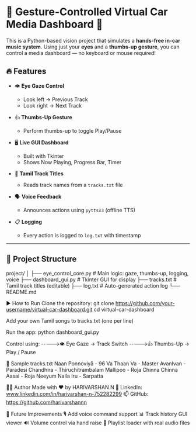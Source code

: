 # 🎵 Gesture-Controlled Virtual Car Media Dashboard 🚗

This is a Python-based vision project that simulates a **hands-free in-car music system**. Using just your **eyes** and a **thumbs-up gesture**, you can control a media dashboard — no keyboard or mouse required!

## 🔥 Features

- 👁️ **Eye Gaze Control**
  - Look left → Previous Track
  - Look right → Next Track

- 👍 **Thumbs-Up Gesture**
  - Perform thumbs-up to toggle Play/Pause

- 🖥️ **Live GUI Dashboard**
  - Built with Tkinter
  - Shows Now Playing, Progress Bar, Timer

- 🎵 **Tamil Track Titles**
  - Reads track names from a `tracks.txt` file

- 🗣️ **Voice Feedback**
  - Announces actions using `pyttsx3` (offline TTS)

- 📋 **Logging**
  - Every action is logged to `log.txt` with timestamp

---
## 📂 Project Structure

project/
│
├── eye_control_core.py # Main logic: gaze, thumbs-up, logging, voice
├── dashboard_gui.py # Tkinter GUI for display
├── tracks.txt # Tamil track titles (editable)
├── log.txt # Auto-generated action log
└── README.md

▶️ How to Run
Clone the repository:
git clone https://github.com/your-username/virtual-car-dashboard.git
cd virtual-car-dashboard

Add your own Tamil songs to tracks.txt (one per line)

Run the app:
python dashboard_gui.py

Control using:
----->👁️ Eye Gaze → Track Switch
----->👍 Thumbs-Up → Play / Pause

📃 Sample tracks.txt
       Naan Ponnoviyā - 96
       Va Thaan Va - Master
       AvanIvan - Paradesi
       Chandhira - Thiruchitrambalam
       Mallipoo - Roja
       Chinna Chinna Aasai - Roja
      Neeyum Nalla Iru - Sarpatta

  
👨‍💻 Author
Made with ❤️ by HARIVARSHAN N
💼 LinkedIn: www.linkedin.com/in/harivarshan-n-752282299
📫 GitHub: https://github.com/harivarshannn




🏁 Future Improvements
🎙️ Add voice command support
📊 Track history GUI viewer
🔊 Volume control via hand raise
📂 Playlist loader with real audio files
